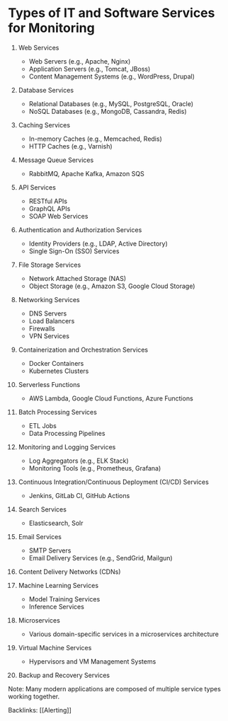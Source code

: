 # Types of IT and Software Services for Monitoring

1. Web Services
   - Web Servers (e.g., Apache, Nginx)
   - Application Servers (e.g., Tomcat, JBoss)
   - Content Management Systems (e.g., WordPress, Drupal)

2. Database Services
   - Relational Databases (e.g., MySQL, PostgreSQL, Oracle)
   - NoSQL Databases (e.g., MongoDB, Cassandra, Redis)

3. Caching Services
   - In-memory Caches (e.g., Memcached, Redis)
   - HTTP Caches (e.g., Varnish)

4. Message Queue Services
   - RabbitMQ, Apache Kafka, Amazon SQS

5. API Services
   - RESTful APIs
   - GraphQL APIs
   - SOAP Web Services

6. Authentication and Authorization Services
   - Identity Providers (e.g., LDAP, Active Directory)
   - Single Sign-On (SSO) Services

7. File Storage Services
   - Network Attached Storage (NAS)
   - Object Storage (e.g., Amazon S3, Google Cloud Storage)

8. Networking Services
   - DNS Servers
   - Load Balancers
   - Firewalls
   - VPN Services

9. Containerization and Orchestration Services
   - Docker Containers
   - Kubernetes Clusters

10. Serverless Functions
    - AWS Lambda, Google Cloud Functions, Azure Functions

11. Batch Processing Services
    - ETL Jobs
    - Data Processing Pipelines

12. Monitoring and Logging Services
    - Log Aggregators (e.g., ELK Stack)
    - Monitoring Tools (e.g., Prometheus, Grafana)

13. Continuous Integration/Continuous Deployment (CI/CD) Services
    - Jenkins, GitLab CI, GitHub Actions

14. Search Services
    - Elasticsearch, Solr

15. Email Services
    - SMTP Servers
    - Email Delivery Services (e.g., SendGrid, Mailgun)

16. Content Delivery Networks (CDNs)

17. Machine Learning Services
    - Model Training Services
    - Inference Services

18. Microservices
    - Various domain-specific services in a microservices architecture

19. Virtual Machine Services
    - Hypervisors and VM Management Systems

20. Backup and Recovery Services

Note: Many modern applications are composed of multiple service types working together.

Backlinks: 
[[Alerting]]